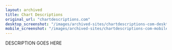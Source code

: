 ```yaml
---
layout: archived
title: Chart Descriptions
original_url: "chartdescriptions.com"
desktop_screenshot: "/images/archived-sites/chartdescriptions-com-desktop-20250620.png"
mobile_screenshot: "/images/archived-sites/chartdescriptions-com-mobile-20250620.png"
---
```


DESCRIPTION GOES HERE
